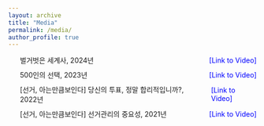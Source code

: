 ```yaml
---
layout: archive
title: "Media"
permalink: /media/
author_profile: true
---
```


<html lang="en">
<head>
    <meta charset="UTF-8">
    <meta name="viewport" content="width=device-width, initial-scale=1.0">
    <title>Redirect to YouTube Video</title>
    <style>
        .title-line {
            display: flex;
            align-items: center;
            justify-content: space-between;
            margin-bottom: 10px;
        }
        .title-line li {
            list-style: none;
            font-size: 24px; /* Adjust font size as needed */
            display: flex;
            justify-content: space-between;
            align-items: center;
        }
        .title-line a {
            margin-left: 20px;
            text-decoration: none;
            color: blue;
        }
    </style>
</head>
<body>
    <ul>
        <li class="title-line">
            <span>벌거벗은 세계사, 2024년</span>
            <a href="https://www.youtube.com/watch?v=GRUchi72B9s" target="_blank">[Link to Video]</a>
        </li>
        <li class="title-line">
            <span>500인의 선택, 2023년</span>
            <a href="https://www.youtube.com/watch?v=R0lxzpxRgp8" target="_blank">[Link to Video]</a>
        </li>
        <li class="title-line">
            <span>[선거, 아는만큼보인다] 당신의 투표, 정말 합리적입니까?, 2022년</span>
            <a href="https://www.youtube.com/watch?v=Oi1SaCPstIs" target="_blank">[Link to Video]</a>
        </li>
        <li class="title-line">
            <span>[선거, 아는만큼보인다] 선거관리의 중요성, 2021년</span>
            <a href="https://www.youtube.com/watch?v=VRD3HdZjhhg" target="_blank">[Link to Video]</a>
        </li>
    </ul>
</body>
</html>
